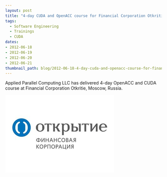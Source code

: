 ```yaml
---
layout: post
title: "4-day CUDA and OpenACC course for Financial Corporation Otkritie"
tags:
  - Software Engineering
  - Trainings
  - CUDA
dates:
- 2012-06-18
- 2012-06-19
- 2012-06-20
- 2012-06-21
thumbnail_path: blog/2012-06-18-4-day-cuda-and-openacc-course-for-financial-corporation-otkritie-moscow/client_logo.jpg
---
```


Applied Parallel Computing LLC has delivered 4-day OpenACC and CUDA course at Financial Corporation Otkritie, Moscow, Russia.

![alt text](\assets\img\blog\2012-06-18-4-day-cuda-and-openacc-course-for-financial-corporation-otkritie-moscow\client_logo.jpg "Logo Title Text 1")
